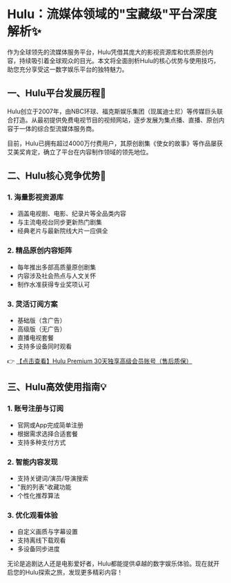 # Hulu：流媒体领域的"宝藏级"平台深度解析✨

作为全球领先的流媒体服务平台，Hulu凭借其庞大的影视资源库和优质原创内容，持续吸引着全球观众的目光。本文将全面剖析Hulu的核心优势与使用技巧，助您充分享受这一数字娱乐平台的独特魅力。

## 一、Hulu平台发展历程🌟

Hulu创立于2007年，由NBC环球、福克斯娱乐集团（现属迪士尼）等传媒巨头联合打造。从最初提供免费电视节目的视频网站，逐步发展为集点播、直播、原创内容于一体的综合型流媒体服务商。

目前，Hulu已拥有超过4000万付费用户，其原创剧集《使女的故事》等作品屡获艾美奖肯定，确立了平台在内容制作领域的领先地位。

## 二、Hulu核心竞争优势🌈

### 1. 海量影视资源库
- 涵盖电视剧、电影、纪录片等全品类内容
- 与主流电视台同步更新热门剧集
- 经典老片与最新院线大片一应俱全

### 2. 精品原创内容矩阵
- 每年推出多部高质量原创剧集
- 内容涉及社会热点与人文关怀
- 制作水准获得专业奖项认可

### 3. 灵活订阅方案
- 基础版（含广告）
- 高级版（无广告）
- 直播电视套餐
- 支持多设备同时观看

👉 [【点击查看】Hulu Premium 30天独享高级会员账号（售后质保）](https://bit.ly/HuLu_vip)

## 三、Hulu高效使用指南💡

### 1. 账号注册与订阅
- 官网或App完成简单注册
- 根据需求选择合适套餐
- 支持多种支付方式

### 2. 智能内容发现
- 支持关键词/演员/导演搜索
- "我的列表"收藏功能
- 个性化推荐算法

### 3. 优化观看体验
- 自定义画质与字幕设置
- 支持离线下载观看
- 多设备同步进度

无论是追剧达人还是电影爱好者，Hulu都能提供卓越的数字娱乐体验。现在就开启您的Hulu探索之旅，发现更多精彩内容！